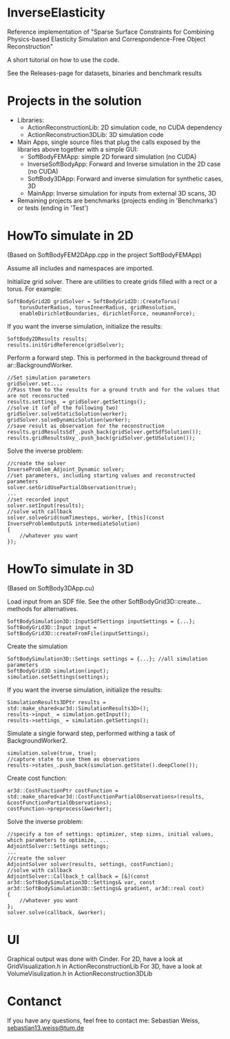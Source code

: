 # InverseElasticity

Reference implementation of "Sparse Surface Constraints for Combining Physics-based Elasticity Simulation and Correspondence-Free Object Reconstruction"

A short tutorial on how to use the code.

See the Releases-page for datasets, binaries and benchmark results

# Projects in the solution
 - Libraries:
   - ActionReconstructionLib: 2D simulation code, no CUDA dependency
   - ActionReconstruction3DLib: 3D simulation code
 - Main Apps, single source files that plug the calls exposed by the libraries above together with a simple GUI:
   - SoftBodyFEMApp: simple 2D forward simulation (no CUDA)
   - InverseSoftBodyApp: Forward and Inverse simulation in the 2D case (no CUDA)
   - SoftBody3DApp: Forward and inverse simulation for synthetic cases, 3D
   - MainApp: Inverse simulation for inputs from external 3D scans, 3D
 - Remaining projects are benchmarks (projects ending in 'Benchmarks') or tests (ending in 'Test')


# HowTo simulate in 2D
(Based on SoftBodyFEM2DApp.cpp in the project SoftBodyFEMApp)

Assume all includes and namespaces are imported.

Initialize grid solver. There are utilities to create grids filled with a rect or a torus. For example:
```
SoftBodyGrid2D gridSolver = SoftBodyGrid2D::CreateTorus(
    torusOuterRadius, torusInnerRadius, gridResolution,
    enableDirichletBoundaries, dirichletForce, neumannForce);
```

If you want the inverse simulation, initialize the results:
```
SoftBody2DResults results;
results.initGridReference(gridSolver);
```

Perform a forward step. This is performed in the background thread of ar::BackgroundWorker.
```
//Set simulation parameters
gridSolver.set....
//Pass them to the results for a ground truth and for the values that are not reconsructed
results.settings_ = gridSolver.getSettings();
//solve it (of of the following two)
gridSolver.solveStaticSolution(worker);
gridSolver.solveDynamicSolution(worker);
//save result as observation for the reconstruction
results.gridResultsSdf_.push_back(gridSolver.getSdfSolution());
results.gridResultsUxy_.push_back(gridSolver.getUSolution());
```

Solve the inverse problem:
```
//create the solver
InverseProblem_Adjoint_Dynamic solver;
//set parameters, including starting values and reconstructed parameters
solver.setGridUsePartialObservation(true);
...
//set recorded input
solver.setInput(results);
//solve with callback
solver.solveGrid(numTimesteps, worker, [this](const InverseProblemOutput& intermediateSolution)
{
	//whatever you want
});
```

# HowTo simulate in 3D
(Based on SoftBody3DApp.cu)

Load input from an SDF file. See the other SoftBodyGrid3D::create... methods for alternatives.
```
SoftBodySimulation3D::InputSdfSettings inputSettings = {...};
SoftBodyGrid3D::Input input = SoftBodyGrid3D::createFromFile(inputSettings);
```

Create the simulation
```
SoftBodySimulation3D::Settings settings = {...}; //all simulation parameters
SoftBodyGrid3D simulation(input);
simulation.setSettings(settings);
```

If you want the inverse simulation, initialize the results:
```
SimulationResults3DPtr results = std::make_shared<ar3d::SimulationResults3D>();
results->input_ = simulation.getInput();
results->settings_ = simulation.getSettings();
```

Simulate a single forward step, performed withing a task of BackgroundWorker2.
```
simulation.solve(true, true);
//capture state to use them as observations
results->states_.push_back(simulation.getState().deepClone());
```

Create cost function:
```
ar3d::CostFunctionPtr costFunction = std::make_shared<ar3d::CostFunctionPartialObservations>(results, &costFunctionPartialObservations);
costFunction->preprocess(&worker);
```

Solve the inverse problem:
```
//specify a ton of settings: optimizer, step sizes, initial values, which parameters to optimize, ...
AdjointSolver::Settings settings;
... 
//create the solver
AdjointSolver solver(results, settings, costFunction);
//solve with callback
AdjointSolver::Callback_t callback = [&](const ar3d::SoftBodySimulation3D::Settings& var, const ar3d::SoftBodySimulation3D::Settings& gradient, ar3d::real cost)
{
	//whatever you want
};
solver.solve(callback, &worker);
```

# UI

Graphical output was done with Cinder.
For 2D, have a look at GridVisualization.h in ActionReconstructionLib
For 3D, have a look at VolumeVisulization.h in ActionReconstruction3DLib

# Contanct

If you have any questions, feel free to contact me: Sebastian Weiss, sebastian13.weiss@tum.de
